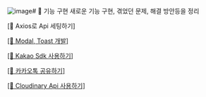 ![image](https://github.com/user-attachments/assets/3caf4780-4fa5-4871-9fbc-c36aa2d6f616)# 📝 기능 구현
새로운 기능 구현, 겪었던 문제, 해결 방안등을 정리

[🔗 Axios로 Api 세팅하기]

[[🔗 Modal, Toast 개발]](https://github.com/Chiman2937/study/blob/main/note/practice/Toast%2C%20Modal%20%EA%B0%9C%EB%B0%9C.md)

[[🔗 Kakao Sdk 사용하기]](https://github.com/Chiman2937/study/blob/main/note/API/Kakao%20Sdk%20%EC%82%AC%EC%9A%A9%ED%95%98%EA%B8%B0.md)

[[🔗 카카오톡 공유하기]](https://github.com/Chiman2937/study/blob/main/note/API/%EC%B9%B4%EC%B9%B4%EC%98%A4%ED%86%A1%20%EA%B3%B5%EC%9C%A0%ED%95%98%EA%B8%B0.md)

[[🔗 Cloudinary Api 사용하기]](https://github.com/Chiman2937/study/blob/main/note/API/Cloudinary%20Api%20%EC%82%AC%EC%9A%A9%ED%95%98%EA%B8%B0.md)
